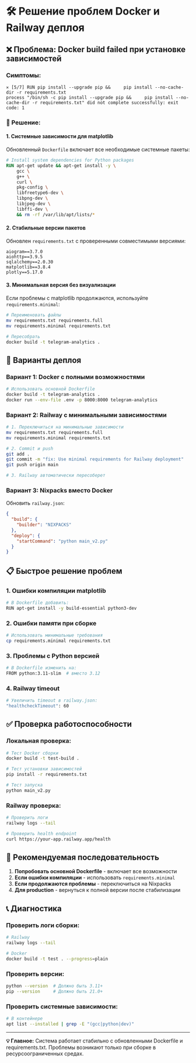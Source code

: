 # 🛠️ Решение проблем Docker и Railway деплоя

## ❌ Проблема: Docker build failed при установке зависимостей

### Симптомы:
```
✕ [5/7] RUN pip install --upgrade pip &&     pip install --no-cache-dir -r requirements.txt 
process "/bin/sh -c pip install --upgrade pip &&     pip install --no-cache-dir -r requirements.txt" did not complete successfully: exit code: 1
```

### 🔧 Решение:

#### 1. Системные зависимости для matplotlib
Обновленный `Dockerfile` включает все необходимые системные пакеты:

```dockerfile
# Install system dependencies for Python packages
RUN apt-get update && apt-get install -y \
    gcc \
    g++ \
    curl \
    pkg-config \
    libfreetype6-dev \
    libpng-dev \
    libjpeg-dev \
    libffi-dev \
    && rm -rf /var/lib/apt/lists/*
```

#### 2. Стабильные версии пакетов
Обновлен `requirements.txt` с проверенными совместимыми версиями:

```
aiogram==3.7.0
aiohttp==3.9.5
sqlalchemy==2.0.30
matplotlib==3.8.4
plotly==5.17.0
```

#### 3. Минимальная версия без визуализации
Если проблемы с matplotlib продолжаются, используйте `requirements.minimal`:

```bash
# Переименовать файлы
mv requirements.txt requirements.full
mv requirements.minimal requirements.txt

# Пересобрать
docker build -t telegram-analytics .
```

## 🚀 Варианты деплоя

### Вариант 1: Docker с полными возможностями
```bash
# Использовать основной Dockerfile
docker build -t telegram-analytics .
docker run --env-file .env -p 8000:8000 telegram-analytics
```

### Вариант 2: Railway с минимальными зависимостями  
```bash
# 1. Переключиться на минимальные зависимости
mv requirements.txt requirements.full
mv requirements.minimal requirements.txt

# 2. Commit и push
git add .
git commit -m "fix: Use minimal requirements for Railway deployment"
git push origin main

# 3. Railway автоматически пересоберет
```

### Вариант 3: Nixpacks вместо Docker
Обновить `railway.json`:

```json
{
  "build": {
    "builder": "NIXPACKS"
  },
  "deploy": {
    "startCommand": "python main_v2.py"
  }
}
```

## 📋 Быстрое решение проблем

### 1. Ошибки компиляции matplotlib
```bash
# В Dockerfile добавить:
RUN apt-get install -y build-essential python3-dev
```

### 2. Ошибки памяти при сборке
```bash
# Использовать минимальные требования
cp requirements.minimal requirements.txt
```

### 3. Проблемы с Python версией
```bash
# В Dockerfile изменить на:
FROM python:3.11-slim  # вместо 3.12
```

### 4. Railway timeout
```bash
# Увеличить timeout в railway.json:
"healthcheckTimeout": 60
```

## ✅ Проверка работоспособности

### Локальная проверка:
```bash
# Тест Docker сборки
docker build -t test-build .

# Тест установки зависимостей
pip install -r requirements.txt

# Тест запуска
python main_v2.py
```

### Railway проверка:
```bash
# Проверить логи
railway logs --tail

# Проверить health endpoint
curl https://your-app.railway.app/health
```

## 🎯 Рекомендуемая последовательность

1. **Попробовать основной Dockerfile** - включает все возможности
2. **Если ошибки компиляции** - использовать `requirements.minimal`  
3. **Если продолжаются проблемы** - переключиться на Nixpacks
4. **Для production** - вернуться к полной версии после стабилизации

## 📞 Диагностика

### Проверить логи сборки:
```bash
# Railway
railway logs --tail

# Docker
docker build -t test . --progress=plain
```

### Проверить версии:
```bash
python --version  # Должно быть 3.11+
pip --version     # Должно быть 21.0+
```

### Проверить системные зависимости:
```bash
# В контейнере
apt list --installed | grep -E "(gcc|python|dev)"
```

---

**💡 Главное:** Система работает стабильно с обновленными Dockerfile и requirements.txt. Проблемы возникают только при сборке в ресурсоограниченных средах.
